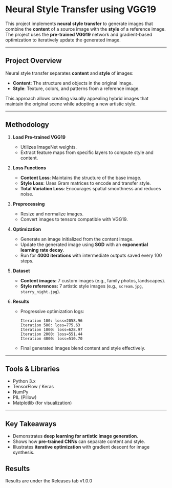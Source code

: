 # Neural Style Transfer using VGG19

This project implements **neural style transfer** to generate images that combine the **content** of a source image with the **style** of a reference image. The project uses the **pre-trained VGG19** network and gradient-based optimization to iteratively update the generated image.

---

## Project Overview

Neural style transfer separates **content** and **style** of images:

- **Content**: The structure and objects in the original image.
- **Style**: Texture, colors, and patterns from a reference image.

This approach allows creating visually appealing hybrid images that maintain the original scene while adopting a new artistic style.

---

## Methodology

1. **Load Pre-trained VGG19**
   - Utilizes ImageNet weights.
   - Extract feature maps from specific layers to compute style and content.

2. **Loss Functions**
   - **Content Loss**: Maintains the structure of the base image.
   - **Style Loss**: Uses Gram matrices to encode and transfer style.
   - **Total Variation Loss**: Encourages spatial smoothness and reduces noise.

3. **Preprocessing**
   - Resize and normalize images.
   - Convert images to tensors compatible with VGG19.

4. **Optimization**
   - Generate an image initialized from the content image.
   - Update the generated image using **SGD** with an **exponential learning rate decay**.
   - Run for **4000 iterations** with intermediate outputs saved every 100 steps.

5. **Dataset**
   - **Content images:** 7 custom images (e.g., family photos, landscapes).
   - **Style references:** 7 artistic style images (e.g., `scream.jpg`, `starry_night.jpg`).

6. **Results**
   - Progressive optimization logs:
     ```
     Iteration 100: loss=2058.96
     Iteration 500: loss=775.63
     Iteration 1000: loss=628.97
     Iteration 2000: loss=551.44
     Iteration 4000: loss=510.70
     ```
   - Final generated images blend content and style effectively.

---

## Tools & Libraries

- Python 3.x
- TensorFlow / Keras
- NumPy
- PIL (Pillow)
- Matplotlib (for visualization)

---

## Key Takeaways

- Demonstrates **deep learning for artistic image generation**.
- Shows how **pre-trained CNNs** can separate content and style.
- Illustrates **iterative optimization** with gradient descent for image synthesis.

## Results
Results are under the Releases tab v1.0.0

